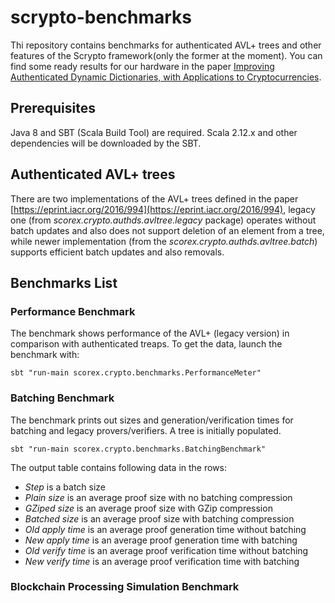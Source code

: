 # scrypto-benchmarks

Thi repository contains benchmarks for authenticated AVL+ trees and other features of the Scrypto framework(only the former at the moment).
You can find some ready results for our hardware in the paper [Improving Authenticated Dynamic Dictionaries, with Applications to Cryptocurrencies](https://eprint.iacr.org/2016/994).

## Prerequisites

Java 8 and SBT (Scala Build Tool) are required. Scala 2.12.x and other
dependencies will be downloaded by the SBT.

## Authenticated AVL+ trees

There are two implementations of the AVL+ trees defined in the paper 
[https://eprint.iacr.org/2016/994](https://eprint.iacr.org/2016/994), 
legacy one (from *scorex.crypto.authds.avltree.legacy* package) operates 
without batch updates and also does not support deletion of an element 
from a tree, while newer implementation (from the *scorex.crypto.authds.avltree.batch*) 
supports efficient batch updates and also removals. 

## Benchmarks List

### Performance Benchmark

The benchmark shows performance of the AVL+ (legacy version) in comparison 
with authenticated treaps. To get the data, launch the benchmark with:

    sbt "run-main scorex.crypto.benchmarks.PerformanceMeter"


### Batching Benchmark

The benchmark prints out sizes and generation/verification times for 
batching and legacy provers/verifiers. A tree is initially populated. 

    sbt "run-main scorex.crypto.benchmarks.BatchingBenchmark"
    
 The output table contains following data in the rows:
 
 * *Step* is a batch size
 * *Plain size* is an average proof size with no batching compression
 * *GZiped size* is an average proof size with GZip compression
 * *Batched size* is an average proof size with batching compression
 * *Old apply time* is an average proof generation time without batching 
 * *New apply time* is an average proof generation time with batching
 * *Old verify time* is an average proof verification time without batching 
 * *New verify time* is an average proof verification time with batching


### Blockchain Processing Simulation Benchmark




